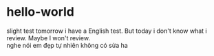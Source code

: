 # hello-world
slight test
tomorrow i have a English test. But today i don't know what i review. Maybe I won't review.  
nghe nói em đẹp tự nhiên không có sửa ha 

